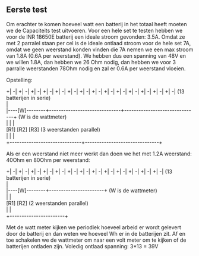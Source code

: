 ## Eerste test
Om erachter te komen hoeveel watt een batterij in het totaal heeft moeten we de Capaciteits test uitvoeren.
Voor een hele set te testen hebben we voor de INR 18650E batterij een ideale stroom gevonden: 3.5A. Omdat ze met 2 parralel staan per cel is de ideale ontlaad stroom voor de hele set 7A, omdat we geen weerstand konden vinden die 7A nemen we een max stroom van 1.8A (0.6A per weerstand).
We hebben dus een spanning van 48V en we willen 1.8A, dan hebben we 26 Ohm nodig, dan hebben we voor 3 parralle weerstanden 78Ohm nodig en zal er 0.6A per weerstand vloeien.

Opstelling:

+| -| +| -| +| -| +| -| +| -| +| -| +| -| +| -| +| -| +| -| +| -| +| -| +| -| +| -|  (13 batterijen in serie)<br>
 |                                                                                      <br>
 |----[W]--------+------------------------------+-------------------------------+      (W is de wattmeter)<br>
                 |                              |                               |<br>
                 [R1]                           [R2]                            [R3]   (3 weerstanden parallel)<br>
                 |                              |                               |<br>
                 +------------------------------+-------------------------------+<br>

Als er een weerstand niet meer werkt dan doen we het met 1.2A weerstand: 40Ohm en 80Ohm per weerstand:

+| -| +| -| +| -| +| -| +| -| +| -| +| -| +| -| +| -| +| -| +| -| +| -| +| -|  (13 batterijen in serie)<br>
 |                                                                                      <br>
 |----[W]--------+-----------------------+                                      (W is de wattmeter)<br>
                 |                       |<br>
                 [R1]                    [R2]                                  (2 weerstanden parallel)<br>
                 |                       |<br>
                 +-----------------------+<br>

Met de watt meter kijken we periodiek hoeveel arbeid er wordt gelevert door de batterij en dan weten we hoeveel Wh er in de batterijen zit.
Af en toe schakelen we de wattmeter om naar een volt meter om te kijken of de batterijen ontladen zijn.
Voledig ontlaad spanning: 3*13 = 39V
